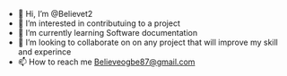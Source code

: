 - 👋 Hi, I’m @Believet2
- 👀 I’m interested in contributuing to a project
- 🌱 I’m currently learning Software documentation
- 💞️ I’m looking to collaborate on on any project that will improve my skill and experince
- 📫 How to reach me Believeogbe87@gmail.com

<!---
Believet2/Believet2 is a ✨ special ✨ repository because its `README.md` (this file) appears on your GitHub profile.
You can click the Preview link to take a look at your changes.
--->
